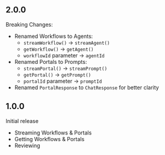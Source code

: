 ## 2.0.0

Breaking Changes:

- Renamed Workflows to Agents:
  - `streamWorkflow()` -> `streamAgent()`
  - `getWorkflow()` -> `getAgent()`
  - `workflowId` parameter -> `agentId`
- Renamed Portals to Prompts:
  - `streamPortal()` -> `streamPrompt()`
  - `getPortal()` -> `getPrompt()`
  - `portalId` parameter -> `promptId`
- Renamed `PortalResponse` to `ChatResponse` for better clarity

## 1.0.0

Initial release

- Streaming Workflows & Portals
- Getting Workflows & Portals
- Reviewing
